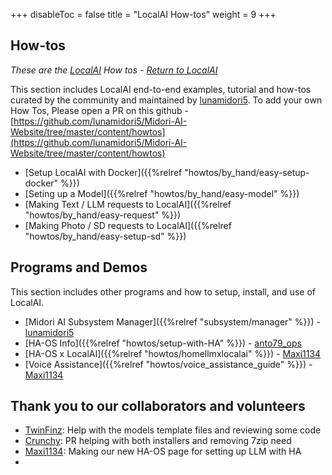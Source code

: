 +++
disableToc = false
title = "LocalAI How-tos"
weight = 9
+++

## How-tos
*These are the [LocalAI](https://localai.io/) How tos - [Return to LocalAI](https://localai.io/)*

This section includes LocalAI end-to-end examples, tutorial and how-tos curated by the community and maintained by [lunamidori5](https://github.com/lunamidori5).
To add your own How Tos, Please open a PR on this github - [https://github.com/lunamidori5/Midori-AI-Website/tree/master/content/howtos](https://github.com/lunamidori5/Midori-AI-Website/tree/master/content/howtos)

- [Setup LocalAI with Docker]({{%relref "howtos/by_hand/easy-setup-docker" %}})
- [Seting up a Model]({{%relref "howtos/by_hand/easy-model" %}})
- [Making Text / LLM requests to LocalAI]({{%relref "howtos/by_hand/easy-request" %}})
- [Making Photo / SD requests to LocalAI]({{%relref "howtos/by_hand/easy-setup-sd" %}})

## Programs and Demos

This section includes other programs and how to setup, install, and use of LocalAI.
- [Midori AI Subsystem Manager]({{%relref "subsystem/manager" %}}) - [lunamidori5](https://github.com/lunamidori5)
- [HA-OS Info]({{%relref "howtos/setup-with-HA" %}}) - [anto79_ops](https://github.com/Anto79-ops)
- [HA-OS x LocalAI]({{%relref "howtos/homellmxlocalai" %}}) - [Maxi1134](https://github.com/maxi1134)
- [Voice Assistance]({{%relref "howtos/voice_assistance_guide" %}}) - [Maxi1134](https://github.com/maxi1134)


## Thank you to our collaborators and volunteers
- [TwinFinz](https://github.com/TwinFinz): Help with the models template files and reviewing some code
- [Crunchy](https://github.com/dionysius): PR helping with both installers and removing 7zip need
- [Maxi1134](https://github.com/maxi1134): Making our new HA-OS page for setting up LLM with HA
- []()